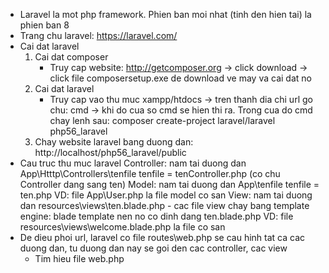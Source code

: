 - Laravel la mot php framework. Phien ban moi nhat (tinh den hien tai) la phien ban 8
- Trang chu laravel: https://laravel.com/
- Cai dat laravel
	1. Cai dat composer
		- Truy cap website: http://getcomposer.org -> click download -> click file composersetup.exe de download ve may va cai dat no
	2. Cai dat laravel
		- Truy cap vao thu muc xampp/htdocs -> tren thanh dia chi url go chu: cmd -> khi do cua so cmd se hien thi ra. Trong cua do cmd chay lenh sau: composer create-project laravel/laravel php56_laravel
	3. Chay website laravel bang duong dan: http://localhost/php56_laravel/public
- Cau truc thu muc laravel
	Controller: nam tai duong dan App\Htttp\Controllers\tenfile
		tenfile = tenController.php (co chu Controller dang sang ten)
	Model: nam tai duong dan App\tenfile
		tenfile = ten.php
		VD: file App\User.php la file model co san
	View: nam tai duong dan resources\views\ten.blade.php
		- cac file view chay bang template engine: blade template nen no co dinh dang ten.blade.php
		VD: file resources\views\welcome.blade.php la file co san
- De dieu phoi url, laravel co file routes\web.php se cau hinh tat ca cac duong dan, tu duong dan nay se goi den cac controller, cac view
	- Tim hieu file web.php		
